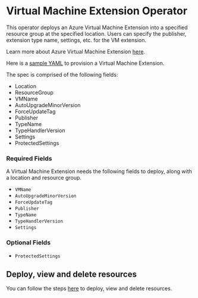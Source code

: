 # Virtual Machine Extension Operator

This operator deploys an Azure Virtual Machine Extension into a specified resource group at the specified location. Users can specify the publisher, extension type name, settings, etc. for the VM extension.

Learn more about Azure Virtual Machine Extension [here](https://docs.microsoft.com/en-us/rest/api/compute/virtualmachineextensions).

Here is a [sample YAML](/config/samples/azure_v1alpha1_azurevirtualmachineextension.yaml) to provision a Virtual Machine Extension.

The spec is comprised of the following fields:

* Location
* ResourceGroup
* VMName
* AutoUpgradeMinorVersion
* ForceUpdateTag
* Publisher
* TypeName
* TypeHandlerVersion
* Settings
* ProtectedSettings

### Required Fields

A Virtual Machine Extension needs the following fields to deploy, along with a location and resource group.

* `VMName`
* `AutoUpgradeMinorVersion`
* `ForceUpdateTag`
* `Publisher`
* `TypeName`
* `TypeHandlerVersion`
* `Settings`

### Optional Fields

* `ProtectedSettings`

## Deploy, view and delete resources

You can follow the steps [here](/docs/howto/resourceprovision.md) to deploy, view and delete resources.
